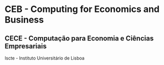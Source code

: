 # CEB - Computing for Economics and Business
## CECE - Computação para Economia e Ciências Empresariais

Iscte - Instituto Universitário de Lisboa
